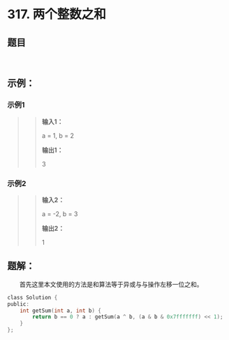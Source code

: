# 317. 两个整数之和
## 题目
&emsp;&emsp; 

## 示例：
### **示例1**
>> **输入1：**
>>
>> a = 1, b = 2
>>
>> **输出1：**
>>
>> 3

### **示例2**
>> **输入2：**
>>
>> a = -2, b = 3
>>
>> **输出2：**
>>
>> 1

## 题解：

&emsp;&emsp;首先这里本文使用的方法是和算法等于异或与与操作左移一位之和。

```C
class Solution {
public:
    int getSum(int a, int b) {
        return b == 0 ? a : getSum(a ^ b, (a & b & 0x7fffffff) << 1);
    }
};
```
